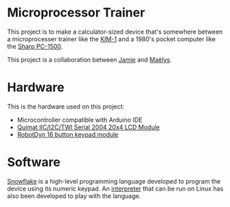 # Microprocessor Trainer
This project is to make a calculator-sized device that's somewhere between a microprocesser trainer like the [KIM-1][1] and a 1980's pocket computer like the [Sharp PC-1500][2].

This project is a collaboration between [Jamie][3] and [Maëlys][4].

# Hardware
This is the hardware used on this project:
* Microcontroller compatible with Arduino IDE
* [Quimat IIC/I2C/TWI Serial 2004 20x4 LCD Module][5]
* [RobotDyn 16 button keypad module][6]

# Software
[Snowflake][7] is a high-level programming language developed to program the device using its numeric keypad. An [interpreter][8] that can be run on Linux has also been developed to play with the language.

[1]: https://en.wikipedia.org/wiki/KIM-1
[2]: https://en.wikipedia.org/wiki/Sharp_PC-1500
[3]: https://github.com/jaharnum
[4]: https://maelys.bio/
[5]: https://www.amazon.ca/Quimat-Serial-Module-Shield-Arduino/dp/B0719R3JP7/
[6]: https://www.amazon.ca/RobotDyn-module-Compatible-Raspberry-Assembled/dp/B071KB7RZ5/
[7]: docs/snowflake/
[8]: interpreter/
